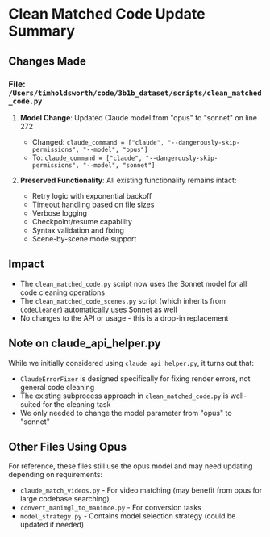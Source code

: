 # Clean Matched Code Update Summary

## Changes Made

### File: `/Users/timholdsworth/code/3b1b_dataset/scripts/clean_matched_code.py`

1. **Model Change**: Updated Claude model from "opus" to "sonnet" on line 272
   - Changed: `claude_command = ["claude", "--dangerously-skip-permissions", "--model", "opus"]`
   - To: `claude_command = ["claude", "--dangerously-skip-permissions", "--model", "sonnet"]`

2. **Preserved Functionality**: All existing functionality remains intact:
   - Retry logic with exponential backoff
   - Timeout handling based on file sizes
   - Verbose logging
   - Checkpoint/resume capability
   - Syntax validation and fixing
   - Scene-by-scene mode support

## Impact

- The `clean_matched_code.py` script now uses the Sonnet model for all code cleaning operations
- The `clean_matched_code_scenes.py` script (which inherits from `CodeCleaner`) automatically uses Sonnet as well
- No changes to the API or usage - this is a drop-in replacement

## Note on claude_api_helper.py

While we initially considered using `claude_api_helper.py`, it turns out that:
- `ClaudeErrorFixer` is designed specifically for fixing render errors, not general code cleaning
- The existing subprocess approach in `clean_matched_code.py` is well-suited for the cleaning task
- We only needed to change the model parameter from "opus" to "sonnet"

## Other Files Using Opus

For reference, these files still use the opus model and may need updating depending on requirements:
- `claude_match_videos.py` - For video matching (may benefit from opus for large codebase searching)
- `convert_manimgl_to_manimce.py` - For conversion tasks
- `model_strategy.py` - Contains model selection strategy (could be updated if needed)